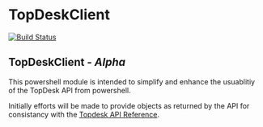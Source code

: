 # TopDeskClient

[![Build Status](https://raybury.visualstudio.com/TopDeskClient/_apis/build/status/rbury.TopDeskClient?branchName=master)](https://raybury.visualstudio.com/TopDeskClient/_build/latest?definitionId=14&branchName=master)

## TopDeskClient - *Alpha*

This powershell module is intended to simplify and enhance the usuablitiy of the TopDesk API from powershell.

Initially efforts will be made to provide objects as returned by the API for consistancy with the [Topdesk API Reference](https://developers.topdesk.com/).
